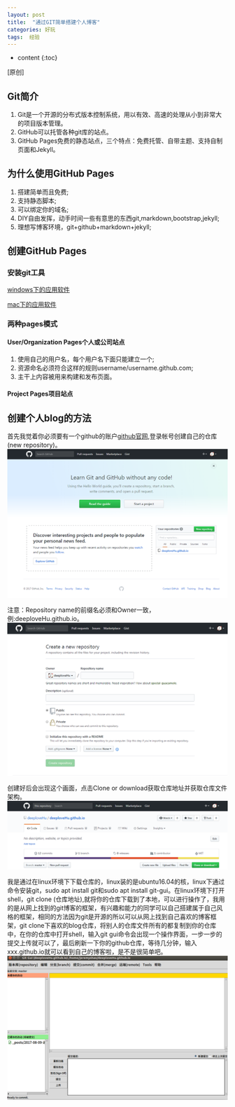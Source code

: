 ```yaml
---
layout: post
title:	"通过GIT简单搭建个人博客"
categories: 好玩
tags:  经验
---
```


* content
{:toc}


[原创]



## Git简介

1. Git是一个开源的分布式版本控制系统，用以有效、高速的处理从小到非常大的项目版本管理。
2. GitHub可以托管各种git库的站点。
3. GitHub Pages免费的静态站点，三个特点：免费托管、自带主题、支持自制页面和Jekyll。

## 为什么使用GitHub Pages

1. 搭建简单而且免费;
2. 支持静态脚本;
3. 可以绑定你的域名;
4. DIY自由发挥，动手时间一些有意思的东西git,markdown,bootstrap,jekyll;
5. 理想写博客环境，git+github+markdown+jekyll;

## 创建GitHub Pages
### 安装git工具
[windows下的应用软件](http://windows.github.com)

[mac下的应用软件](http://mac.github.io)
### 两种pages模式

#### User/Organization Pages个人或公司站点

1. 使用自己的用户名，每个用户名下面只能建立一个;
2. 资源命名必须符合这样的规则username/username.github.com;
3. 主干上内容被用来构建和发布页面。

#### Project Pages项目站点


## 创建个人blog的方法

首先我觉着你必须要有一个github的账户[github官网](https://github.com/),登录帐号创建自己的仓库
(new repository)。
![2](https://raw.githubusercontent.com/deeploveHu/picture/master/image.png)

注意：Repository name的前缀名必须和Owner一致，例:deeploveHu.github.io。
![2](https://raw.githubusercontent.com/deeploveHu/picture/master/image1.png)

创建好后会出现这个画面，点击Clone or download获取仓库地址并获取仓库文件架构。
![2](https://raw.githubusercontent.com/deeploveHu/picture/master/image2.png)

我是通过在linux环境下下载仓库的，linux装的是ubuntu16.04的核，linux下通过命令安装git，sudo apt install git和sudo apt install git-gui。在linux环境下打开shell，git clone (仓库地址),就将你的仓库下载到了本地，可以进行操作了，我用的是从网上找到的git博客的框架，有兴趣和能力的同学可以自己搭建属于自己风格的框架，相同的方法因为git是开源的所以可以从网上找到自己喜欢的博客框架，git clone下喜欢的blog仓库，将别人的仓库文件所有的都复制到你的仓库中，在你的仓库中打开shell，输入git gui命令会出现一个操作界面，一步一步的提交上传就可以了，最后刷新一下你的github仓库，等待几分钟，输入xxx.github.io就可以看到自己的博客啦，是不是很简单吧。
![2](https://raw.githubusercontent.com/deeploveHu/picture/master/image3.png)

